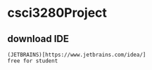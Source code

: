 # csci3280Project

## download IDE
    (JETBRAINS)[https://www.jetbrains.com/idea/]
    free for student